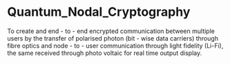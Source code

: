 # Quantum_Nodal_Cryptography
To create and end - to - end encrypted communication between multiple users by the transfer of polarised photon (bit - wise data carriers) through fibre optics and node - to - user communication through light fidelity (Li-Fi), the same received through photo voltaic for real time output display.
